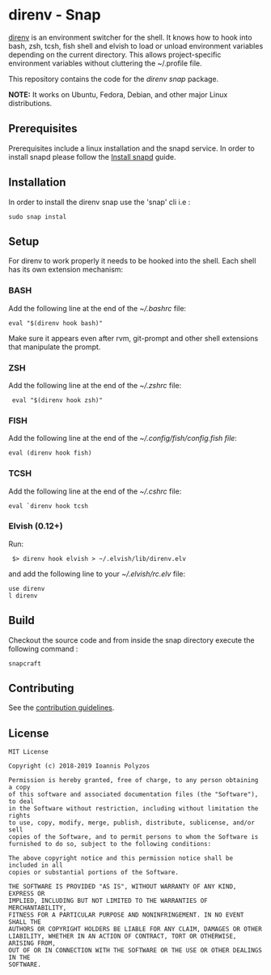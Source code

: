 # direnv - Snap

[direnv](https://direnv.net/) is an environment switcher for the shell. It knows how to hook into bash, zsh, tcsh, fish shell and elvish to load or unload environment variables depending on the current directory. This allows project-specific environment variables without cluttering the ~/.profile file.

This repository contains the code for the _direnv_ *snap* package.

**NOTE:**
  It works on Ubuntu, Fedora, Debian, and other major Linux distributions.

## Prerequisites

 Prerequisites include a linux installation and the snapd service. In order to install snapd please follow the [Install snapd](https://docs.snapcraft.io/core/install) guide.

## Installation

In order to install the direnv snap use the 'snap' cli i.e :

```
sudo snap instal 
```

## Setup

For direnv to work properly it needs to be hooked into the shell. Each shell has its own extension mechanism:

### BASH
Add the following line at the end of the _~/.bashrc_ file:

```eval "$(direnv hook bash)"```

Make sure it appears even after rvm, git-prompt and other shell extensions that manipulate the prompt.

### ZSH

Add the following line at the end of the _~/.zshrc_ file:

``` eval "$(direnv hook zsh)"```

### FISH

Add the following line at the end of the _~/.config/fish/config.fish file_:

```eval (direnv hook fish)```

### TCSH
Add the following line at the end of the _~/.cshrc_ file:

```eval `direnv hook tcsh```

### Elvish (0.12+)

Run:

``` $> direnv hook elvish > ~/.elvish/lib/direnv.elv```

and add the following line to your _~/.elvish/rc.elv_ file:

```
use direnv
l direnv
```

## Build

Checkout the source code and from inside the snap directory execute the following command :

```
snapcraft
```


## Contributing

 See the [contribution guidelines](CONTRIBUTING.md).

## License
```
MIT License

Copyright (c) 2018-2019 Ioannis Polyzos

Permission is hereby granted, free of charge, to any person obtaining a copy
of this software and associated documentation files (the "Software"), to deal
in the Software without restriction, including without limitation the rights
to use, copy, modify, merge, publish, distribute, sublicense, and/or sell
copies of the Software, and to permit persons to whom the Software is
furnished to do so, subject to the following conditions:

The above copyright notice and this permission notice shall be included in all
copies or substantial portions of the Software.

THE SOFTWARE IS PROVIDED "AS IS", WITHOUT WARRANTY OF ANY KIND, EXPRESS OR
IMPLIED, INCLUDING BUT NOT LIMITED TO THE WARRANTIES OF MERCHANTABILITY,
FITNESS FOR A PARTICULAR PURPOSE AND NONINFRINGEMENT. IN NO EVENT SHALL THE
AUTHORS OR COPYRIGHT HOLDERS BE LIABLE FOR ANY CLAIM, DAMAGES OR OTHER
LIABILITY, WHETHER IN AN ACTION OF CONTRACT, TORT OR OTHERWISE, ARISING FROM,
OUT OF OR IN CONNECTION WITH THE SOFTWARE OR THE USE OR OTHER DEALINGS IN THE
SOFTWARE.
```
